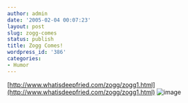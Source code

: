 ```yaml
---
author: admin
date: '2005-02-04 00:07:23'
layout: post
slug: zogg-comes
status: publish
title: Zogg Comes!
wordpress_id: '386'
categories:
- Humor
---
```


[http://www.whatisdeepfried.com/zogg/zogg1.html](http://www.whatisdeepfried.com/zogg/zogg1.html)
![image](http://www.whatisdeepfried.com/zogg/zogg_16.jpg)
